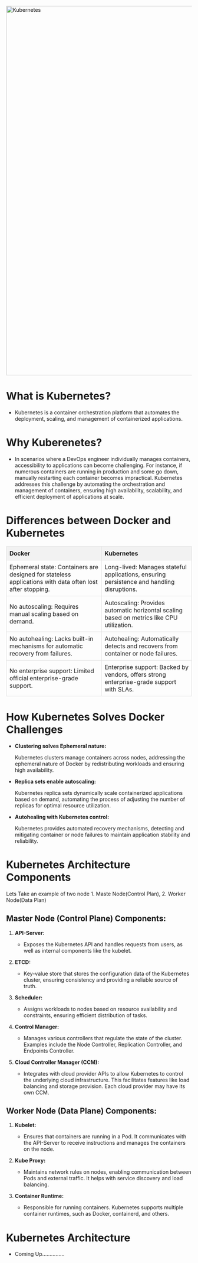 <a href="https://kubernetes.io/" target="_blank"><img src="https://img.shields.io/badge/Kubernetes-blue?logo=kubernetes&style=for-the-badge&logoColor=white&labelColor=blue" alt="Kubernetes" width="1000"></a>


# What is Kubernetes?
- Kubernetes is a container orchestration platform that automates the deployment, scaling, and management of containerized applications.
# Why Kuberenetes?
- In scenarios where a DevOps engineer individually manages containers, accessibility to applications can become challenging. For instance, if numerous containers are running in production and some go down, manually restarting each container becomes impractical. Kubernetes addresses this challenge by automating the orchestration and management of containers, ensuring high availability, scalability, and efficient deployment of applications at scale.

# Differences between Docker and Kubernetes

<!-- Docker vs Kubernetes Table -->
 <table style="border-collapse: collapse; width: 100%;">
    <thead>
      <tr>
        <th style="border: 1px solid #ddd; padding: 8px; text-align: left; background-color: #f2f2f2;">Docker</th>
        <th style="border: 1px solid #ddd; padding: 8px; text-align: left; background-color: #f2f2f2;">Kubernetes</th>
      </tr>
    </thead>
    <tbody>
      <tr>
        <td style="border: 1px solid #ddd; padding: 8px; text-align: left;">Ephemeral state: Containers are designed for stateless applications with data often lost after stopping.</td>
        <td style="border: 1px solid #ddd; padding: 8px; text-align: left;">Long-lived: Manages stateful applications, ensuring persistence and handling disruptions.</td>
      </tr>
      <tr>
        <td style="border: 1px solid #ddd; padding: 8px; text-align: left;">No autoscaling: Requires manual scaling based on demand.</td>
        <td style="border: 1px solid #ddd; padding: 8px; text-align: left;">Autoscaling: Provides automatic horizontal scaling based on metrics like CPU utilization.</td>
      </tr>
      <tr>
        <td style="border: 1px solid #ddd; padding: 8px; text-align: left;">No autohealing: Lacks built-in mechanisms for automatic recovery from failures.</td>
        <td style="border: 1px solid #ddd; padding: 8px; text-align: left;">Autohealing: Automatically detects and recovers from container or node failures.</td>
      </tr>
      <tr>
        <td style="border: 1px solid #ddd; padding: 8px; text-align: left;">No enterprise support: Limited official enterprise-grade support.</td>
        <td style="border: 1px solid #ddd; padding: 8px; text-align: left;">Enterprise support: Backed by vendors, offers strong enterprise-grade support with SLAs.</td>
      </tr>
    </tbody>
  </table>

# How Kubernetes Solves Docker Challenges

<ul>
  <li>
    <strong>Clustering solves Ephemeral nature:</strong>
    <p>Kubernetes clusters manage containers across nodes, addressing the ephemeral nature of Docker by redistributing workloads and ensuring high availability.</p>
  </li>
  <li>
    <strong>Replica sets enable autoscaling:</strong>
    <p>Kubernetes replica sets dynamically scale containerized applications based on demand, automating the process of adjusting the number of replicas for optimal resource utilization.</p>
  </li>
  <li>
    <strong>Autohealing with Kubernetes control:</strong>
    <p>Kubernetes provides automated recovery mechanisms, detecting and mitigating container or node failures to maintain application stability and reliability.</p>
  </li>
</ul>




# Kubernetes Architecture Components

Lets Take an example of two node 1. Maste Node(Control Plan), 2. Worker Node(Data Plan)

## Master Node (Control Plane) Components:

1. **API-Server:**
   - Exposes the Kubernetes API and handles requests from users, as well as internal components like the kubelet.

2. **ETCD:**
   - Key-value store that stores the configuration data of the Kubernetes cluster, ensuring consistency and providing a reliable source of truth.

3. **Scheduler:**
   - Assigns workloads to nodes based on resource availability and constraints, ensuring efficient distribution of tasks.

4. **Control Manager:**
   - Manages various controllers that regulate the state of the cluster. Examples include the Node Controller, Replication Controller, and Endpoints Controller.

5. **Cloud Controller Manager (CCM):**
   - Integrates with cloud provider APIs to allow Kubernetes to control the underlying cloud infrastructure. This facilitates features like load balancing and storage provision. Each cloud provider may have its own CCM.

## Worker Node (Data Plane) Components:

1. **Kubelet:**
   - Ensures that containers are running in a Pod. It communicates with the API-Server to receive instructions and manages the containers on the node.

2. **Kube Proxy:**
   - Maintains network rules on nodes, enabling communication between Pods and external traffic. It helps with service discovery and load balancing.

3. **Container Runtime:**
   - Responsible for running containers. Kubernetes supports multiple container runtimes, such as Docker, containerd, and others.

# Kubernetes Architecture
 - Coming Up...............
